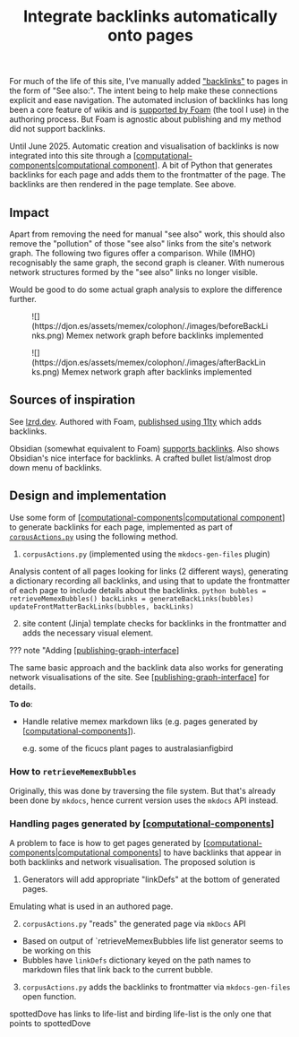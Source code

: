 ﻿---
backlinks:
- title: Colophon
  url: /colophon/colophon.html
- title: Computational components
  url: /colophon/computational-components.html
tags:
- colophon
- about
title: Integrate backlinks automatically onto pages
type: note
---

For much of the life of this site, I've manually added ["backlinks"](https://en.wikipedia.org/wiki/Backlink) to pages in the form of "See also:". The intent being to help make these connections explicit and ease navigation. The automated inclusion of backlinks has long been a core feature of wikis and is [supported by Foam](https://foambubble.github.io/foam/user/features/backlinking) (the tool I use) in the authoring process. But Foam is agnostic about publishing and my method did not support backlinks.

Until June 2025. Automatic creation and visualisation of backlinks is now integrated into this site through a [[computational-components|computational component]]. A bit of Python that generates backlinks for each page and adds them to the frontmatter of the page. The backlinks are then rendered in the page template. See above.

## Impact

Apart from removing the need for manual "see also" work, this should also remove the "pollution" of those "see also" links from the site's network graph. The following two figures offer a comparison. While (IMHO) recognisably the same graph, the second graph is cleaner. With numerous network structures formed by the "see also" links no longer visible.

Would be good to do some actual graph analysis to explore the difference further.

<figure markdown>
![](https://djon.es/assets/memex/colophon/./images/beforeBackLinks.png)
<caption>Memex network graph before backlinks implemented</caption>
</figure>

<figure markdown>
![](https://djon.es/assets/memex/colophon/./images/afterBackLinks.png)
<caption>Memex network graph after backlinks implemented</caption>
</figure>

## Sources of inspiration

See [lzrd.dev](https://lzrd.dev/memex/athena). Authored with Foam, [publishsed using 11ty](https://gitlab.com/lzrddev/athena) which adds backlinks.

Obsidian (somewhat equivalent to Foam) [supports backlinks](https://www.notion.com/help/create-links-and-backlinks). Also shows Obsidian's nice interface for backlinks. A crafted bullet list/almost drop down menu of backlinks.

## Design and implementation

Use some form of [[computational-components|computational component]] to generate backlinks for each page, implemented as part of [`corpusActions.py`](https://github.com/djplaner/memex/blob/master/util/generators/corpusActions.py) using the following method. 

1. `corpusActions.py` (implemented using the `mkdocs-gen-files` plugin) 

  Analysis content of all pages looking for links (2 different ways), generating a dictionary recording all backlinks, and using that to update the frontmatter of each page to include details about the backlinks. 
    ```python
    bubbles = retrieveMemexBubbles()
    backLinks = generateBackLinks(bubbles)
    updateFrontMatterBackLinks(bubbles, backLinks)
    ```

2. site content (Jinja) template checks for backlinks in the frontmatter and adds the necessary visual element.

??? note "Adding [[publishing-graph-interface]]

  The same basic approach and the backlink data also works for generating network visualisations of the site. See [[publishing-graph-interface]] for details.

**To do**:

- Handle relative memex markdown liks (e.g. pages generated by [[computational-components]]).

  e.g. some of the ficucs plant pages to australasianfigbird

### How to `retrieveMemexBubbles`

Originally, this was done by traversing the file system. But that's already been done by `mkdocs`, hence current version uses the `mkdocs` API instead.

### Handling pages generated by [[computational-components]]

A problem to face is how to get pages generated by [[computational-components|computational components]] to have backlinks that appear in both backlinks and network visualisation.  The proposed solution is

1. Generators will add appropriate "linkDefs" at the bottom of generated pages.

  Emulating what is used in an authored page.

2. `corpusActions.py` "reads" the generated page via `mkDocs` API

  - Based on output of `retrieveMemexBubbles life list generator seems to be working on this
  - Bubbles have `linkDefs` dictionary keyed on the path names to markdown files that link back to the current bubble.

3. `corpusActions.py` adds the backlinks to frontmatter via `mkdocs-gen-files` open function.


spottedDove has links to life-list and birding
life-list is the only one that points to spottedDove


[//begin]: # "Autogenerated link references for markdown compatibility"
[computational-components|computational component]: computational-components "Computational components"
[publishing-graph-interface]: publishing-graph-interface "Publishing graph interface"
[computational-components]: computational-components "Computational components"
[computational-components|computational components]: computational-components "Computational components"
[//end]: # "Autogenerated link references"